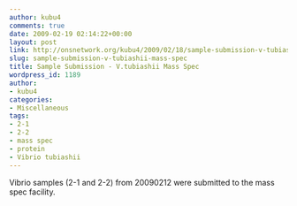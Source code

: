 ```yaml
---
author: kubu4
comments: true
date: 2009-02-19 02:14:22+00:00
layout: post
link: http://onsnetwork.org/kubu4/2009/02/18/sample-submission-v-tubiashii-mass-spec/
slug: sample-submission-v-tubiashii-mass-spec
title: Sample Submission - V.tubiashii Mass Spec
wordpress_id: 1189
author:
- kubu4
categories:
- Miscellaneous
tags:
- 2-1
- 2-2
- mass spec
- protein
- Vibrio tubiashii
---
```


Vibrio samples (2-1 and 2-2) from 20090212 were submitted to the mass spec facility.

